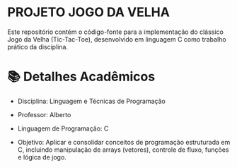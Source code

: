 # PROJETO JOGO DA VELHA
Este repositório contém o código-fonte para a implementação do clássico Jogo da Velha (Tic-Tac-Toe), desenvolvido em linguagem C como trabalho prático da disciplina.

# 📚 Detalhes Acadêmicos
+ Disciplina: Linguagem e Técnicas de Programação

+ Professor: Alberto

+ Linguagem de Programação: C

+ Objetivo: Aplicar e consolidar conceitos de programação estruturada em C, incluindo manipulação de arrays (vetores), controle de fluxo, funções e lógica de jogo.
